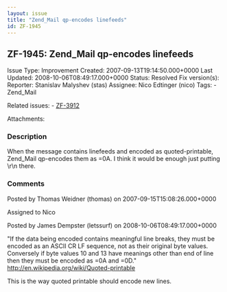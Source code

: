 ```yaml
---
layout: issue
title: "Zend_Mail qp-encodes linefeeds"
id: ZF-1945
---
```


ZF-1945: Zend\_Mail qp-encodes linefeeds
----------------------------------------

 Issue Type: Improvement Created: 2007-09-13T19:14:50.000+0000 Last Updated: 2008-10-06T08:49:17.000+0000 Status: Resolved Fix version(s): 
 Reporter:  Stanislav Malyshev (stas)  Assignee:  Nico Edtinger (nico)  Tags: - Zend\_Mail
 
 Related issues: - [ZF-3912](/issues/browse/ZF-3912)
 
 Attachments: 
### Description

When the message contains linefeeds and encoded as quoted-printable, Zend\_Mail qp-encodes them as =0A. I think it would be enough just putting \\r\\n there.

 

 

### Comments

Posted by Thomas Weidner (thomas) on 2007-09-15T15:08:26.000+0000

Assigned to Nico

 

 

Posted by James Dempster (letssurf) on 2008-10-06T08:49:17.000+0000

"If the data being encoded contains meaningful line breaks, they must be encoded as an ASCII CR LF sequence, not as their original byte values. Conversely if byte values 10 and 13 have meanings other than end of line then they must be encoded as =0A and =0D." <http://en.wikipedia.org/wiki/Quoted-printable>

This is the way quoted printable should encode new lines.

 

 